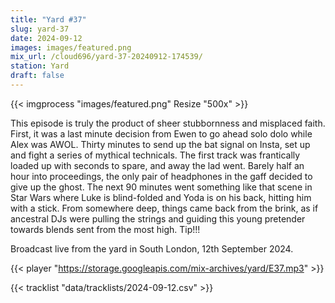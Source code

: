 ```yaml
---
title: "Yard #37"
slug: yard-37
date: 2024-09-12
images: images/featured.png
mix_url: /cloud696/yard-37-20240912-174539/
station: Yard
draft: false
---
```


{{< imgprocess "images/featured.png" Resize "500x" >}}

This episode is truly the product of sheer stubbornness and misplaced faith. First, it was a last minute decision from Ewen to go ahead solo dolo while Alex was AWOL. Thirty minutes to send up the bat signal on Insta, set up and fight a series of mythical technicals. The first track was frantically loaded up with seconds to spare, and away the lad went. Barely half an hour into proceedings, the only pair of headphones in the gaff decided to give up the ghost. The next 90 minutes went something like that scene in Star Wars where Luke is blind-folded and Yoda is on his back, hitting him with a stick. From somewhere deep, things came back from the brink, as if ancestral DJs were pulling the strings and guiding this young pretender towards blends sent from the most high. Tip!!! 

Broadcast live from the yard in South London, 12th September 2024.

{{< player "https://storage.googleapis.com/mix-archives/yard/E37.mp3" >}}

{{< tracklist "data/tracklists/2024-09-12.csv" >}}
